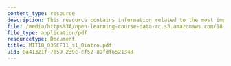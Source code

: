 ```yaml
---
content_type: resource
description: This resource contains information related to the most important DE.
file: /media/https%3A/open-learning-course-data-rc.s3.amazonaws.com/18-03sc-differential-equations-fall-2011/ba41321f7b59239ccf5289fdf6521348_MIT18_03SCF11_s1_0intro.pdf
file_type: application/pdf
resourcetype: Document
title: MIT18_03SCF11_s1_0intro.pdf
uid: ba41321f-7b59-239c-cf52-89fdf6521348
---
```

